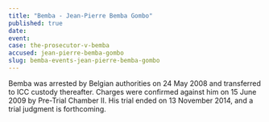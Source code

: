 ```yaml
---
title: "Bemba - Jean-Pierre Bemba Gombo"
published: true
date:
event:
case: the-prosecutor-v-bemba
accused: jean-pierre-bemba-gombo
slug: bemba-events-jean-pierre-bemba-gombo
---
```


Bemba was arrested by Belgian authorities on 24 May 2008 and transferred to ICC custody thereafter. Charges were confirmed against him on 15 June 2009 by Pre-Trial Chamber II. His trial ended on 13 November 2014, and a trial judgment is forthcoming.

